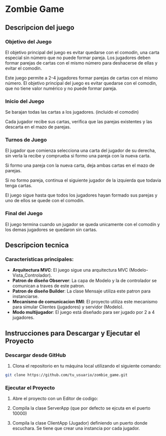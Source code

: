 
# Zombie Game

## Descripcion del juego

### Objetivo del Juego

El objetivo principal del juego es evitar quedarse con el comodín, una carta especial sin número que no puede formar pareja. Los jugadores deben formar parejas de cartas con el mismo número para deshacerse de ellas y evitar el comodín.

Este juego permite a 2-4 jugadores formar parejas de cartas con el mismo número. El objetivo principal del juego es evitar quedarse con el comodín, que no tiene valor numérico y no puede formar pareja.

### Inicio del Juego

Se barajan todas las cartas a los jugadores. (incluido el comodin)

Cada jugador recibe sus cartas, verifica que las parejas existentes y las descarta en el mazo de parejas.

### Turnos de Juego

El jugador que comienza selecciona una carta del jugador de su derecha, sin verla la recibe y comprueba si formo una pareja con la nueva carta.

Si formo una pareja con la nueva carta, deja ambas cartas en el mazo de parejas.

Si no formo pareja, continua el siguiente jugador de la izquierda que todavia tenga cartas.

El juego sigue hasta que todos los jugadores hayan formado sus parejas y uno de ellos se quede con el comodín.

### Final del Juego

El juego termina cuando un jugador se queda unicamente con el comodín y los demas jugadores se quedaron sin cartas.

## Descripcion tecnica

### Características principales:

- **Arquitectura MVC**: El juego sigue una arquitectura MVC (Modelo-Vista_Controlador).
- **Patron de diseño Observer**: La capa de Modelo y la de controlador se comunican a traves de este patron.
- **Patron de diseño Builder**: La clase Mensaje utiliza este patron para instanciarse.
- **Mecanismo de comunicacion RMI**: El proyecto utiliza este mecanismo para simular Clientes (jugadores) y servidor (Modelo).
- **Modo multijugador**: El juego está diseñado para ser jugado por 2 a 4 jugadores.

## Instrucciones para Descargar y Ejecutar el Proyecto

### Descargar desde GitHub

1. Clona el repositorio en tu máquina local utilizando el siguiente comando:

```bash
git clone https://github.com/tu_usuario/zombie_game.git
```

### Ejecutar el Proyecto

1. Abre el proyecto con un Editor de codigo:

2. Compila la clase ServerApp (que por defecto se ejcuta en el puerto 10000)

3. Compila la clase ClientApp (Jugador) definiendo un puerto donde escuchara. Se tiene que crear una instancia por cada jugador.
